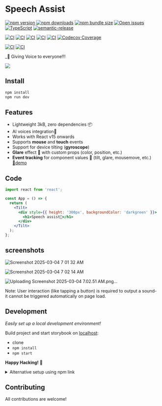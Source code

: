 # Speech Assist

[![npm version][npm-badge]][npm-url]
[![npm downloads][downloads-badge]][npm-url]
[![npm bundle size][size-badge]][size-url]
[![Open issues][issues-badge]][issues-url]
[![TypeScript][typescript-badge]][typescript-url]
[![semantic-release][semantic-badge]][semantic-url]

[![CI][lint-badge]][lint-url]
[![CI][tsc-badge]][tsc-url]
[![CI][build-badge]][build-url]
[![CI][test-badge]][test-url]
[![CI][test-e2e-badge]][test-e2e-url]
[![Codecov Coverage][coverage-badge]][coverage-url]

[![CI][deploy-storybook-badge]][deploy-storybook-url]
[![CI][npm-release-badge]][npm-release-url]

_👀 Giving Voice to everyone!!!

[![](misc/demo.gif)](https://mkosir.github.io/react-parallax-tilt/?path=/story/react-parallax-tilt--glare-effect)


## Install

```bash
npm install
npm run dev
```

## Features

- Lightweight 3kB, zero dependencies 📦
- AI voices integration🌳
- Works with React v15 onwards
- Supports **mouse** and **touch** events
- Support for device tilting (**gyroscope**)
- **Glare** effect 🌟 with custom props (color, position, etc.) 
- **Event tracking** for component values 📐 (tilt, glare, mousemove, etc.) [🔗demo](https://mkosir.github.io/react-parallax-tilt/?path=/story/react-parallax-tilt--event-params)


## Code

```jsx
import react from 'react';

const App = () => {
  return (
    <Tilt>
      <div style={{ height: '300px', backgroundColor: 'darkgreen' }}>
        <h1>Speech assist👀</h1>
      </div>
    </Tilt>
  );
};
```

## screenshots

![Screenshot 2025-03-04 7 01 32 AM](https://github.com/user-attachments/assets/8cdf2876-65f9-4656-8d5e-fc2b8622dc32)

![Screenshot 2025-03-04 7 02 14 AM](https://github.com/user-attachments/assets/aaf5189c-5bcf-46e0-a0ab-68174b849b5d)



![Uploading Screenshot 2025-03-04 7.02.51 AM.png…]()



Note: User interaction (like tapping a button) is required to output a sound- it cannot be triggered automatically on page load.

</details>

## Development

_Easily set up a local development environment!_

Build project and start storybook on [localhost](http://localhost:9009):

- clone
- `npm install`
- `npm start`

**Happy Hacking!** 🎉

<details>
<summary>Alternative setup using npm link</summary>

1. Clone this repository and navigate to its location
2. Run the following commands:

   ```bash
   npm install
   npm link # link your local repo to your global packages
   npm run build:watch # build the files and watch for changes
   ```

3. Clone the project you want to test with react-parallax-tilt and run:

   ```bash
   npm install
   npm link react-parallax-tilt # link your local copy into this project's node_modules
   npm start
   ```

</details>

## Contributing

All contributions are welcome!  


[npm-url]: https://www.npmjs.com/package/react-parallax-tilt
[npm-badge]: https://img.shields.io/npm/v/react-parallax-tilt.svg
[size-url]: https://bundlephobia.com/package/react-parallax-tilt
[size-badge]: https://badgen.net/bundlephobia/minzip/react-parallax-tilt
[downloads-badge]: https://img.shields.io/npm/dm/react-parallax-tilt.svg?color=blue
[lint-badge]: https://github.com/mkosir/react-parallax-tilt/actions/workflows/lint.yml/badge.svg
[lint-url]: https://github.com/mkosir/react-parallax-tilt/actions/workflows/lint.yml
[tsc-badge]: https://github.com/mkosir/react-parallax-tilt/actions/workflows/tsc.yml/badge.svg
[tsc-url]: https://github.com/mkosir/react-parallax-tilt/actions/workflows/tsc.yml
[build-badge]: https://github.com/mkosir/react-parallax-tilt/actions/workflows/build.yml/badge.svg
[build-url]: https://github.com/mkosir/react-parallax-tilt/actions/workflows/build.yml
[test-badge]: https://github.com/mkosir/react-parallax-tilt/actions/workflows/test.yml/badge.svg
[test-url]: https://react-parallax-tilt-test-unit-report.netlify.app/
[test-e2e-badge]: https://github.com/mkosir/react-parallax-tilt/actions/workflows/test-e2e.yml/badge.svg
[test-e2e-url]: https://react-parallax-tilt-test-e2e-report.netlify.app/
[deploy-storybook-badge]: https://github.com/mkosir/react-parallax-tilt/actions/workflows/deploy-storybook.yml/badge.svg
[deploy-storybook-url]: https://github.com/mkosir/react-parallax-tilt/actions/workflows/deploy-storybook.yml
[npm-release-badge]: https://github.com/mkosir/react-parallax-tilt/actions/workflows/npm-release.yml/badge.svg
[npm-release-url]: https://github.com/mkosir/react-parallax-tilt/actions/workflows/npm-release.yml
[coverage-badge]: https://codecov.io/gh/mkosir/react-parallax-tilt/branch/main/graph/badge.svg
[coverage-url]: https://app.codecov.io/github/mkosir/react-parallax-tilt/tree/main
[issues-badge]: https://img.shields.io/github/issues/mkosir/react-parallax-tilt
[issues-url]: https://github.com/mkosir/react-parallax-tilt/issues
[semantic-badge]: https://img.shields.io/badge/%20%20%F0%9F%93%A6%F0%9F%9A%80-semantic--release-e10079.svg
[semantic-url]: https://github.com/semantic-release/semantic-release
[typescript-badge]: https://badges.frapsoft.com/typescript/code/typescript.svg?v=101
[typescript-url]: https://github.com/microsoft/TypeScript
